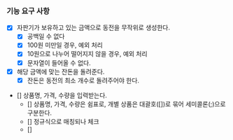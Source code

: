 ### 기능 요구 사항

 - [X] 자판기가 보유하고 있는 금액으로 동전을 무작위로 생성한다.
    - [X] 공백일 수 없다
    - [X] 100원 미만일 경우, 예외 처리
    - [X] 10원으로 나누어 떨어지지 않을 경우, 예외 처리
    - [X] 문자열이 들어올 수 없다.

 - [X] 해당 금액에 맞는 잔돈을 돌려준다.
   - [X] 잔돈은 동전의 최소 개수로 돌려주어야 한다.

 - [] 상품명, 가격, 수량을 입력받는다.
   - [] 상품명, 가격, 수량은 쉼표로, 개별 상품은 대괄호([])로 묶어 세미콜론(;)으로 구분한다.
   - [] 정규식으로 매칭되나 체크
   - [] 
 

